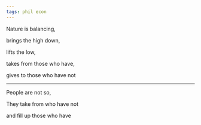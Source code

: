 ```yaml
---
tags: phil econ 
---
```


Nature is balancing, 

brings the high down, 

lifts the low, 

takes from those who have,

gives to those who have not 

---

People are not so, 

They take from who have not 

and fill up those who have